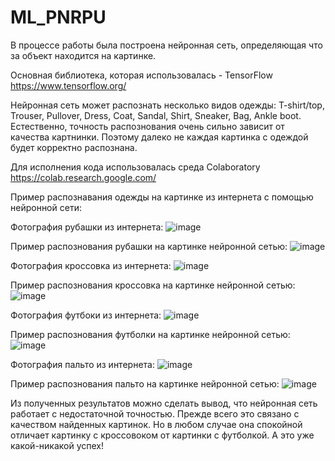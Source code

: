 # ML_PNRPU
В процессе работы была построена нейронная сеть, определяющая что за объект находится на картинке.

Основная библиотека, которая использовалась - TensorFlow https://www.tensorflow.org/

Нейронная сеть может распознать несколько видов одежды: T-shirt/top, Trouser, Pullover, Dress, Coat,
Sandal, Shirt, Sneaker, Bag, Ankle boot.
Естественно, точность распознования очень сильно зависит от качества картнинки. 
Поэтому далеко не каждая картинка с одеждой будет корректно распознана. 

Для исполнения кода использовалась среда Colaboratory https://colab.research.google.com/

Пример распознавания одежды на картинке из интернета с помощью нейронной сети:

Фотография рубашки из интернета:
![image](https://user-images.githubusercontent.com/81001066/163848708-2abac1e6-f123-482f-8ab3-a3b33b19c908.png)

Пример распознования рубашки на картинке нейронной сетью:
![image](https://user-images.githubusercontent.com/81001066/163848116-cc0a2ef1-2c67-43a1-9351-ace529a02261.png)

Фотография кроссовка из интернета:
![image](https://user-images.githubusercontent.com/81001066/163848825-78418b01-7f11-4261-afe2-e260fd44fe70.png)

Пример распознования кроссовка на картинке нейронной сетью:
![image](https://user-images.githubusercontent.com/81001066/163848187-8bd806f9-c657-430a-a150-928b9e79cd00.png)

Фотография футбоки из интернета:
![image](https://user-images.githubusercontent.com/81001066/163848988-045d2980-eaea-47b0-ba35-cafbde6e2f32.png)

Пример распознования футболки на картинке нейронной сетью:
![image](https://user-images.githubusercontent.com/81001066/163848241-e483ed37-c8e7-4eab-99f5-421823f40b9b.png)

Фотография пальто из интернета:
![image](https://user-images.githubusercontent.com/81001066/163849251-0a0668dd-e476-4607-9659-680990b0af3a.png)

Пример распознования пальто на картинке нейронной сетью:
![image](https://user-images.githubusercontent.com/81001066/163848283-4ff69d8f-16f5-4fee-afef-f4f81bf6a10d.png)

Из полученных результатов можно сделать вывод, что нейронная сеть работает с недостаточной точностью.
Прежде всего это связано с качеством найденных картинок. Но в любом случае она спокойной отличает картинку с кроссовоком 
от картинки с футболкой. А это уже какой-никакой успех!
